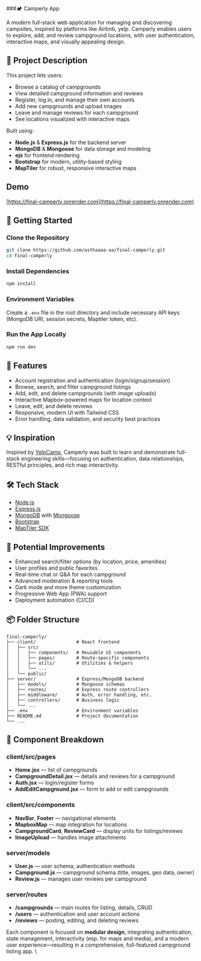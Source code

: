 ###🏕️ Camperly App

A modern full-stack web application for managing and discovering campsites, inspired by platforms like Airbnb, yelp. Camperly enables users to explore, add, and review campground locations, with user authentication, interactive maps, and visually appealing design.

## 🔗 Project Description

This project lets users:

- Browse a catalog of campgrounds
- View detailed campground information and reviews
- Register, log in, and manage their own accounts
- Add new campgrounds and upload images
- Leave and manage reviews for each campground
- See locations visualized with interactive maps

Built using:

- **Node.js** & **Express.js** for the backend server
- **MongoDB** & **Mongoose** for data storage and modeling
- **ejs** for frontend rendering
- **Bootstrap** for modern, utility-based styling
- **MapTiler** for robust, responsive interactive maps

## Demo

[https://final-camperly.onrender.com](https://final-camperly.onrender.com)

## 🚀 Getting Started

### Clone the Repository

```bash
git clone https://github.com/asthaaaa-aa/final-camperly.git
cd final-camperly
```

### Install Dependencies

```bash
npm install
```

### Environment Variables

Create a `.env` file in the root directory and include necessary API keys (MongoDB URI, session secrets, Maptiler token, etc).

### Run the App Locally

```bash
npm run dev
```

## 🧩 Features

- Account registration and authentication (login/signup/session)
- Browse, search, and filter campground listings
- Add, edit, and delete campgrounds (with image uploads)
- Interactive Mapbox-powered maps for location context
- Leave, edit, and delete reviews
- Responsive, modern UI with Tailwind CSS
- Error handling, data validation, and security best practices

## 💡 Inspiration

Inspired by [YelpCamp](https://www.yelpcamp.com/), Camperly was built to learn and demonstrate full-stack engineering skills—focusing on authentication, data relationships, RESTful principles, and rich map interactivity.

## 🛠 Tech Stack

- [Node.js](https://nodejs.org/)
- [Express.js](https://expressjs.com/)
- [MongoDB](https://www.mongodb.com/) with [Mongoose](https://mongoosejs.com/)
- [Bootstrap](https://getbootstrap.com/)
- [MapTiler SDK](https://docs.maptiler.com/sdk-js/)

## 🧪 Potential Improvements

- Enhanced search/filter options (by location, price, amenities)
- User profiles and public favorites
- Real-time chat or Q&A for each campground
- Advanced moderation & reporting tools
- Dark mode and more theme customization
- Progressive Web App (PWA) support
- Deployment automation (CI/CD)

## 📦 Folder Structure

```
final-camperly/
├── client/               # React frontend
│   ├── src/
│   │   ├── components/   # Reusable UI components
│   │   ├── pages/        # Route-specific components
│   │   ├── utils/        # Utilities & helpers
│   │   └── ...           
│   └── public/
├── server/               # Express/MongoDB backend
│   ├── models/           # Mongoose schemas
│   ├── routes/           # Express route controllers
│   ├── middleware/       # Auth, error handling, etc.
│   ├── controllers/      # Business logic
│   └── ...               
├── .env                  # Environment variables
├── README.md             # Project documentation
└── ...
```

## 🧱 Component Breakdown

### client/src/pages

- **Home.jsx** — list of campgrounds
- **CampgroundDetail.jsx** — details and reviews for a campground
- **Auth.jsx** — login/register forms
- **AddEditCampground.jsx** — form to add or edit campgrounds

### client/src/components

- **NavBar**, **Footer** — navigational elements
- **MapboxMap** — map integration for locations
- **CampgroundCard**, **ReviewCard** — display units for listings/reviews
- **ImageUpload** — handles image attachments

### server/models

- **User.js** — user schema, authentication methods
- **Campground.js** — campground schema (title, images, geo data, owner)
- **Review.js** — manages user reviews per campground

### server/routes

- **/campgrounds** — main routes for listing, details, CRUD
- **/users** — authentication and user account actions
- **/reviews** — posting, editing, and deleting reviews

Each component is focused on **modular design**, integrating authentication, state management, interactivity (esp. for maps and media), and a modern user experience—resulting in a comprehensive, full-featured campground listing app.
\
